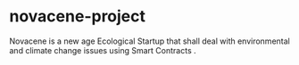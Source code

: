 # novacene-project
Novacene is a new age Ecological Startup that shall deal with environmental and climate change issues using Smart Contracts .
